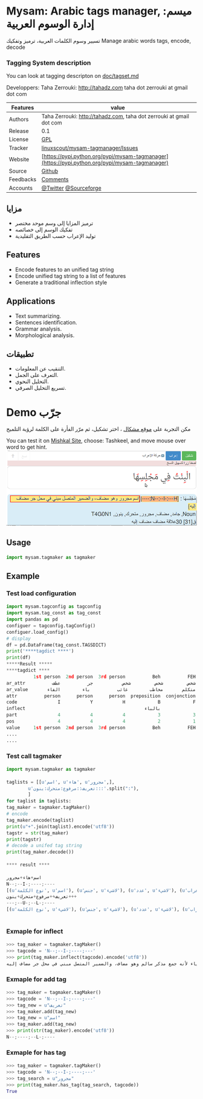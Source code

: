# Mysam: Arabic tags manager, ميسم: إدارة الوسوم  العربية


تسيير وسوم الكلمات العربية،  ترميز وتفكيك
Manage arabic words tags, encode, decode

### Tagging System description
You can look at tagging descripton on [doc/tagset.md](doc/tagset.md)


  Developpers:  Taha Zerrouki: http://tahadz.com
    taha dot zerrouki at gmail dot com

Features |   value
------------|-----------
Authors  | Taha Zerrouki: http://tahadz.com,  taha dot zerrouki at gmail dot com
Release  | 0.1
License  |[GPL](https://github.com/linuxscout/mysam-tagmanager/master/LICENSE)
Tracker  |[linuxscout/mysam-tagmanager/Issues](https://github.com/linuxscout/mysam-tagmanager/issues)
Website  |[https://pypi.python.org/pypi/mysam-tagmanager](https://pypi.python.org/pypi/mysam-tagmanager)
Source  |[Github](http://github.com/linuxscout/mysam-tagmanager)
Feedbacks  |[Comments](https://github.com/linuxscout/mysam-tagmanager/issues)
Accounts  |[@Twitter](https://twitter.com/linuxscout)  [@Sourceforge](http://sourceforge.net/projects/mysam-tagmanager/)

<!--Doc  |[package Documentaion](http://pythonhosted.org/mysam-tagmanager/)-->
<!--Download  |[pypi.python.org](https://pypi.python.org/pypi/mysam-tagmanager)-->



<!--
## Citation
If you would cite it in academic work, can you use this citation
```
T. Zerrouki‏, mysam-tagmanager,  Arabic Word Tagger,
  https://pypi.python.org/pypi/mysam-tagmanager/, 2018
```
or in bibtex format

```bibtex
@misc{zerrouki2012mysam,
  title={mysam-tagmanager : Arabic Word Tagger},
  author={Zerrouki, Taha},
  url={https://pypi.python.org/pypi/mysam-tagmanager,
  year={2010}
}
```
-->

## مزايا
* ترميز المزايا إلى وسم موحد مختصر
* تفكيك الوسم إلى خصائصه
* توليد الإعراب حسب الطريق التقليدية

## Features
* Encode features to an unified tag string
* Encode unified tag string to a list of features
* Generate a traditional inflection style

## Applications
* Text summarizing.
* Sentences identification.
* Grammar analysis.
* Morphological analysis.

## تطبيقات 
* التنقيب عن المعلومات.
* التعرف على الجمل.
* التحليل النحوي.
* تسريع التحليل الصرفي.



Demo جرّب
====
مكن التجربة على [موقع مشكال](http://tahadz.com/mishkal)
، اختر تشكيل، ثم مرّر الفأرة على الكلمة لرؤية التلميح

You can test it on [Mishkal Site](http://tahadz.com/mishkal), choose: Tashkeel, and move mouse over word to get hint.
![mysam-tagmanager Demo](doc/images/mysam_demo.png "mysam-tagmanager Demo")


<!--
Installation
=====
```
pip install mysam-tagmanager
```    
    -->
## Usage

```python
import mysam.tagmaker as tagmaker
```
## Example

### Test load configuration

```python
import mysam.tagconfig as tagconfig
import mysam.tag_const as tag_const
import pandas as pd
configuer = tagconfig.tagConfig()
configuer.load_config()
# display
df = pd.DataFrame(tag_const.TAGSDICT)
print('****tagdict ****')
print(df)
*****Result *****
****tagdict ****
          1st person  2nd person  3rd person          Beh          FEH  \
ar_attr          شخص         شخص         شخص           جر          عطف   
ar_value       متكلم       مخاطب        غائب          باء        الفاء   
attr          person      person      person  preposition  conjonction   
code               I           Y           H            B            F   
inflect                                            بالباء                
part               4           4           4            3            3   
pos                4           4           4            2            1   
value     1st person  2nd person  3rd person          Beh          FEH   
....
....

```

### Test call tagmaker

```python
import mysam.tagmaker as tagmaker
   
taglists = [[u'اسم', u'هاء', u'مجرور',],
        u'تعريف::مرفوع:متحرك:ينون:::'.split(":"),
        ]
for taglist in taglists:
tag_maker = tagmaker.tagMaker()
# encode
tag_maker.encode(taglist)
print(u"+".join(taglist).encode('utf8'))
tagstr = str(tag_maker)
print(tagstr)
# decode a unifed tag string
print(tag_maker.decode())

**** result ****

اسم+هاء+مجرور
N--;--I-;----;----
[(u'نوع الكلمة', u'اسم'), (u'جنس', u'لاشيء'), (u'عدد', u'لاشيء'), (u'إعراب', u'مجرور'), (u'علامة', u'لاشيء'), (u'عطف', u'لاشيء'), (u'جر', u'لاشيء'), (u'تعريف', u'نكرة'), (u'ضمير متصل', u'لاشيء'), (u'استقبال', u'لاشيء'), (u'بناء', u'لاشيء'), (u'زمن', u'لاشيء'), (u'شخص', u'لاشيء')]
تعريف++مرفوع+متحرك+ينون+++
---;--U-;--L-;----
[(u'نوع الكلمة', u'لاشيء'), (u'جنس', u'لاشيء'), (u'عدد', u'لاشيء'), (u'إعراب', u'مرفوع'), (u'علامة', u'لاشيء'), (u'عطف', u'لاشيء'), (u'جر', u'لاشيء'), (u'تعريف', u'معرفة'), (u'ضمير متصل', u'لاشيء'), (u'استقبال', u'لاشيء'), (u'بناء', u'لاشيء'), (u'زمن', u'لاشيء'), (u'شخص', u'لاشيء')]
    
```


### Exmaple for inflect
```python 
>>> tag_maker = tagmaker.tagMaker()
>>> tagcode = 'N--;--I-;----;---'
>>> print(tag_maker.inflect(tagcode).encode('utf8'))
اسم مجرور وعلامة جرّه الياء لأنه جمع مذكر سالم وهو مضاف، والضمير المتصل مبني في محل جر مضاف إليه
```

### Exmaple for add tag
```python
>>> tag_maker = tagmaker.tagMaker()
>>> tagcode = 'N--;--I-;----;---'
>>> tag_new = u"تعريف"
>>> tag_maker.add(tag_new)
>>> tag_new = u"اسم"
>>> tag_maker.add(tag_new)
>>> print(str(tag_maker).encode('utf8'))
N--;----;--L-;----
```

### Exmaple for has tag
```python 
>>> tag_maker = tagmaker.tagMaker()
>>> tagcode = 'N--;--I-;----;---'
>>> tag_search = u"مجرور"
>>> print(tag_maker.has_tag(tag_search, tagcode))
True
```





